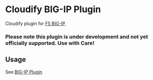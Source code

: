 # Cloudify BIG-IP Plugin

Cloudify plugin for [F5 BIG-IP](https://f5.com/products/big-ip).

### Please note this plugin is under development and not yet officially supported. Use with Care!

## Usage

See [BIG-IP Plugin](http://getcloudify.org/guide/plugin-bigip.html)
